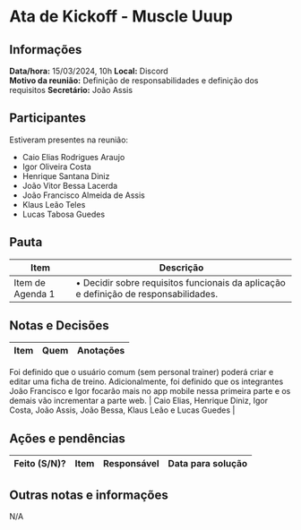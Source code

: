 # Ata de Kickoff - Muscle Uuup

## Informações
**Data/hora:** 15/03/2024, 10h
**Local:** Discord  
**Motivo da reunião:** Definição de responsabilidades e definição dos requisitos
**Secretário:** João Assis 

## Participantes
Estiveram presentes na reunião:
- Caio Elias Rodrigues Araujo
- Igor Oliveira Costa
- Henrique Santana Diniz
- João Vitor Bessa Lacerda
- João Francisco Almeida de Assis
- Klaus Leão Teles
- Lucas Tabosa Guedes

## Pauta

Item | Descrição
---- | ----
Item de Agenda 1 | • Decidir sobre requisitos funcionais da aplicação e definição de responsabilidades. <br>

## Notas e Decisões
Item | Quem | Anotações |
---- | ---- | ---- |
Foi definido que o usuário comum (sem personal trainer) poderá criar e editar uma ficha de treino. Adicionalmente, foi definido que os integrantes João Francisco e Igor focarão mais no app mobile nessa primeira parte e os demais vão incrementar a parte web.
 | Caio Elias, Henrique Diniz, Igor Costa, João Assis, João Bessa, Klaus Leão e Lucas Guedes |

## Ações e pendências
| Feito (S/N)? | Item | Responsável | Data para solução |
| ---- | ---- | ---- | ---- |

## Outras notas e informações
N/A

